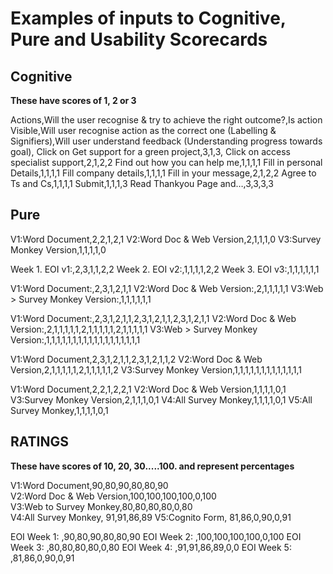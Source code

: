 # Examples of inputs to Cognitive, Pure and Usability Scorecards


## Cognitive

**These have scores of 1, 2 or 3**

Actions,Will the user recognise & try to  achieve the right outcome?,Is action Visible,Will user recognise action as the correct one (Labelling & Signifiers),Will user understand feedback (Understanding progress towards goal),
Click on Get support for a green project,3,1,3,
Click on access specialist support,2,1,2,2
Find out how you can help me,1,1,1,1
Fill in personal Details,1,1,1,1
Fill company details,1,1,1,1
Fill in your message,2,1,2,2
Agree to Ts and Cs,1,1,1,1
Submit,1,1,1,3
Read Thankyou Page and…,3,3,3,3

## Pure 

V1:Word Document,2,2,1,2,1
V2:Word Doc & Web Version,2,1,1,1,0
V3:Survey Monkey Version,1,1,1,1,0



Week 1. EOI v1:,2,3,1,1,2,2
Week 2. EOI v2:,1,1,1,1,2,2
Week 3. EOI v3:,1,1,1,1,1,1



V1:Word Document:,2,3,1,2,1,1
V2:Word Doc & Web Version:,2,1,1,1,1,1
V3:Web > Survey Monkey Version:,1,1,1,1,1,1



V1:Word Document:,2,3,1,2,1,1,2,3,1,2,1,1,2,3,1,2,1,1
V2:Word Doc & Web Version:,2,1,1,1,1,1,2,1,1,1,1,1,2,1,1,1,1,1
V3:Web > Survey Monkey Version:,1,1,1,1,1,1,1,1,1,1,1,1,1,1,1,1,1,1



V1:Word Document,2,3,1,2,1,1,2,3,1,2,1,1,2
V2:Word Doc & Web Version,2,1,1,1,1,1,2,1,1,1,1,1,2
V3:Survey Monkey Version,1,1,1,1,1,1,1,1,1,1,1,1,1



V1:Word Document,2,2,1,2,2,1
V2:Word Doc & Web Version,1,1,1,1,0,1
V3:Survey Monkey Version,2,1,1,1,0,1
V4:All Survey Monkey,1,1,1,1,0,1
V5:All Survey Monkey,1,1,1,1,0,1



## RATINGS

**These have scores of 10, 20, 30.....100. and represent percentages**

V1:Word Document,90,80,90,80,80,90<br>
V2:Word Doc & Web Version,100,100,100,100,0,100<br>
V3:Web to Survey Monkey,80,80,80,80,0,80<br>
V4:All Survey Monkey, 91,91,86,89
V5:Cognito Form, 81,86,0,90,0,91

EOI Week 1: ,90,80,90,80,80,90
EOI Week 2: ,100,100,100,100,0,100
EOI Week 3: ,80,80,80,80,0,80
EOI Week 4: ,91,91,86,89,0,0
EOI Week 5: ,81,86,0,90,0,91





